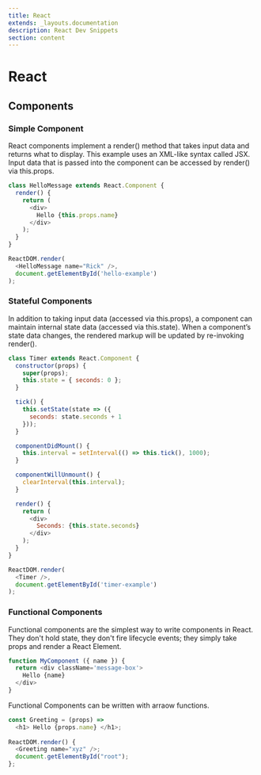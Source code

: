 ```yaml
---
title: React
extends: _layouts.documentation
description: React Dev Snippets
section: content
---
```


# React

## Components

### Simple Component

React components implement a render() method that takes input data and returns what to display. This example uses an XML-like syntax called JSX. Input data that is passed into the component can be accessed by render() via this.props.

```javascript
class HelloMessage extends React.Component {
  render() {
    return (
      <div>
        Hello {this.props.name}
      </div>
    );
  }
}

ReactDOM.render(
  <HelloMessage name="Rick" />,
  document.getElementById('hello-example')
);
```

### Stateful Components

In addition to taking input data (accessed via this.props), a component can maintain internal state data (accessed via this.state). When a component’s state data changes, the rendered markup will be updated by re-invoking render().

```javascript
class Timer extends React.Component {
  constructor(props) {
    super(props);
    this.state = { seconds: 0 };
  }

  tick() {
    this.setState(state => ({
      seconds: state.seconds + 1
    }));
  }

  componentDidMount() {
    this.interval = setInterval(() => this.tick(), 1000);
  }

  componentWillUnmount() {
    clearInterval(this.interval);
  }

  render() {
    return (
      <div>
        Seconds: {this.state.seconds}
      </div>
    );
  }
}

ReactDOM.render(
  <Timer />,
  document.getElementById('timer-example')
);

```

### Functional Components

Functional components are the simplest way to write components in React. They don't hold state, they don't fire lifecycle events; they simply take props and render a React Element.

```javascript
function MyComponent ({ name }) {
  return <div className='message-box'>
    Hello {name}
  </div>
}
```
Functional Components can be written with arraow functions.

```javascript
const Greeting = (props) => 
  <h1> Hello {props.name} </h1>;
  
ReactDOM.render() {
  <Greeting name="xyz" />;
  document.getElementById("root");
};
```

